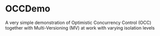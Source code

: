 # OCCDemo
A very simple demonstration of Optimistic Concurrency Control (OCC) together with Multi-Versioning (MV) at work with varying isolation levels
